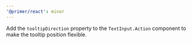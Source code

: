 ```yaml
---
'@primer/react': minor
---
```

Add the `tooltipDirection` property to the `TextInput.Action` component to make the tooltip position flexible.
